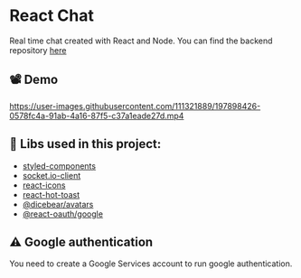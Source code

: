 # React Chat


Real time chat created with React and Node. You can find the backend repository [here](https://github.com/LuccaZVPS/React-Chat-BackEnd)

## 📽️ Demo 
https://user-images.githubusercontent.com/111321889/197898426-0578fc4a-91ab-4a16-87f5-c37a1eade27d.mp4

## 🔨 Libs used in this project:
 - [styled-components](https://www.npmjs.com/package/styled-components)
 - [socket.io-client](https://www.npmjs.com/package/socket.io-client)
 - [react-icons](https://www.npmjs.com/package/react-icons)
  - [react-hot-toast](https://www.npmjs.com/package/react-hot-toast)
 - [@dicebear/avatars](https://www.npmjs.com/package/@dicebear/avatars)
  - [@react-oauth/google](https://www.npmjs.com/package/@react-oauth/google)
## ⚠️ Google authentication
You need to create a Google Services account to run google authentication.






